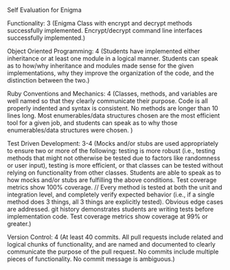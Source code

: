 Self Evaluation for Enigma

Functionality: 3 (Enigma Class with encrypt and decrypt methods successfully implemented. Encrypt/decrypt command line interfaces successfully implemented.)

Object Oriented Programming: 4 (Students have implemented either inheritance or at least one module in a logical manner. Students can speak as to how/why inheritance and modules made sense for the given implementations, why they improve the organization of the code, and the distinction between the two.)

Ruby Conventions and Mechanics: 4 (Classes, methods, and variables are well named so that they clearly communicate their purpose. Code is all properly indented and syntax is consistent. No methods are longer than 10 lines long. Most enumerables/data structures chosen are the most efficient tool for a given job, and students can speak as to why those enumerables/data structures were chosen. )

Test Driven Development: 3-4 (Mocks and/or stubs are used appropriately to ensure two or more of the following: testing is more robust (i.e., testing methods that might not otherwise be tested due to factors like randomness or user input), testing is more efficient, or that classes can be tested without relying on functionality from other classes. Students are able to speak as to how mocks and/or stubs are fulfilling the above conditions. Test coverage metrics show 100% coverage. // Every method is tested at both the unit and integration level, and completely verify expected behavior (i.e., if a single method does 3 things, all 3 things are explicitly tested). Obvious edge cases are addressed. git history demonstrates students are writing tests before implementation code. Test coverage metrics show coverage at 99% or greater.)

Version Control: 4 (At least 40 commits. All pull requests include related and logical chunks of functionality, and are named and documented to clearly communicate the purpose of the pull request. No commits include multiple pieces of functionality. No commit message is ambiguous.)

